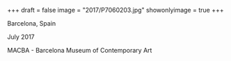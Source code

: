+++
draft = false
image = "2017/P7060203.jpg"
showonlyimage = true
+++

Barcelona, Spain

July 2017
<!--more-->

MACBA - Barcelona Museum of Contemporary Art
